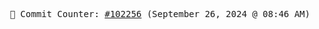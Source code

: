 <p align="center">
    <samp>
        📮 Commit Counter: <a href="https://github.com/Javascript-void0/Javascript-void0/commits/main">#102256</a> (September 26, 2024 @ 08:46 AM)
    </samp>
</p>